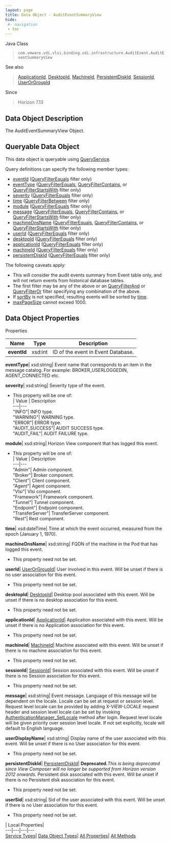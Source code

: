 ```yaml
---
layout: page
title: Data Object - AuditEventSummaryView
hide:
 #- navigation
 - toc
---
```






Java Class  
> `com.vmware.vdi.vlsi.binding.vdi.infrastructure.AuditEvent.AuditEventSummaryView`

See also  
> [ApplicationId](vdi.entity.ApplicationId.md), [DesktopId](vdi.entity.DesktopId.md), [MachineId](vdi.entity.MachineId.md), [PersistentDiskId](vdi.entity.PersistentDiskId.md), [SessionId](vdi.entity.SessionId.md), [UserOrGroupId](vdi.entity.UserOrGroupId.md)

Since  
> Horizon 7.13


## Data Object Description 

The AuditEventSummaryView Object. 

##  Queryable Data Object 

This data object is queryable using [QueryService](vdi.query.QueryService.md "QueryService"). 

Query definitions can specify the following member types: 

  * [eventId](vdi.infrastructure.AuditEvent.AuditEventSummaryView.md#eventId) ([QueryFilterEquals](vdi.query.QueryFilter.Equals.md) filter only) 
  * [eventType](vdi.infrastructure.AuditEvent.AuditEventSummaryView.md#eventType) ([QueryFilterEquals](vdi.query.QueryFilter.Equals.md), [QueryFilterContains](vdi.query.QueryFilter.Contains.md), or [QueryFilterStartsWith](vdi.query.QueryFilter.StartsWith.md) filter only) 
  * [severity](vdi.infrastructure.AuditEvent.AuditEventSummaryView.md#severity) ([QueryFilterEquals](vdi.query.QueryFilter.Equals.md) filter only) 
  * [time](vdi.infrastructure.AuditEvent.AuditEventSummaryView.md#time) ([QueryFilterBetween](vdi.query.QueryFilter.Between.md) filter only) 
  * [module](vdi.infrastructure.AuditEvent.AuditEventSummaryView.md#module) ([QueryFilterEquals](vdi.query.QueryFilter.Equals.md) filter only) 
  * [message](vdi.infrastructure.AuditEvent.AuditEventSummaryView.md#message) ([QueryFilterEquals](vdi.query.QueryFilter.Equals.md), [QueryFilterContains](vdi.query.QueryFilter.Contains.md), or [QueryFilterStartsWith](vdi.query.QueryFilter.StartsWith.md) filter only) 
  * [machineDnsName](vdi.infrastructure.AuditEvent.AuditEventSummaryView.md#machineDnsName) ([QueryFilterEquals](vdi.query.QueryFilter.Equals.md), [QueryFilterContains](vdi.query.QueryFilter.Contains.md), or [QueryFilterStartsWith](vdi.query.QueryFilter.StartsWith.md) filter only) 
  * [userId](vdi.infrastructure.AuditEvent.AuditEventSummaryView.md#userId) ([QueryFilterEquals](vdi.query.QueryFilter.Equals.md) filter only) 
  * [desktopId](vdi.infrastructure.AuditEvent.AuditEventSummaryView.md#desktopId) ([QueryFilterEquals](vdi.query.QueryFilter.Equals.md) filter only) 
  * [applicationId](vdi.infrastructure.AuditEvent.AuditEventSummaryView.md#applicationId) ([QueryFilterEquals](vdi.query.QueryFilter.Equals.md) filter only) 
  * [machineId](vdi.infrastructure.AuditEvent.AuditEventSummaryView.md#machineId) ([QueryFilterEquals](vdi.query.QueryFilter.Equals.md) filter only) 
  * [persistentDiskId](vdi.infrastructure.AuditEvent.AuditEventSummaryView.md#persistentDiskId) ([QueryFilterEquals](vdi.query.QueryFilter.Equals.md) filter only) 

The following caveats apply: 
  * This will consider the audit events summary from Event table only, and will not return events from historical database tables.
  * The first filter may be any of the above or an [QueryFilterAnd](vdi.query.QueryFilter.And.md) or [QueryFilterOr](vdi.query.QueryFilter.Or.md) filter specifying any combination of the above.
  * If [sortBy](vdi.query.QueryDefinition.md#sortBy) is not specified, resulting events will be sorted by [time](vdi.infrastructure.AuditEvent.AuditEventSummaryView.md#time).
  * [maxPageSize](vdi.query.QueryDefinition.md#maxPageSize) cannot exceed 1000.



## Data Object Properties

Properties

Name |  Type |  Description   
---|---|---  
**eventId**|  xsd:int|  ID of the event in Event Database.   
  
**eventType**|  xsd:string|  Event name that corresponds to an item in the message catalog. For example: BROKER_USERLOGGEDIN, AGENT_CONNECTED etc.   
  
**severity**|  xsd:string|  Severity type of the event.   


  * This property will be one of:  
|  Value |  Description   
---|---  
"INFO"| INFO type.  
"WARNING"| WARNING type.  
"ERROR"| ERROR type.  
"AUDIT_SUCCESS"| AUDIT SUCCESS type.  
"AUDIT_FAIL"| AUDIT FAILURE type.  

  
**module**|  xsd:string|  Horizon View component that has logged this event.   


  * This property will be one of:  
|  Value |  Description   
---|---  
"Admin"| Admin component.  
"Broker"| Broker component.  
"Client"| Client component.  
"Agent"| Agent component.  
"Vlsi"| Vlsi component.  
"Framework"| Framework component.  
"Tunnel"| Tunnel component.  
"Endpoint"| Endpoint component.  
"TransferServer"| TransferServer component.  
"Rest"| Rest component.  

  
**time**|  xsd:dateTime|  Time at which the event occurred, measured from the epoch (January 1, 1970).   
  
**machineDnsName**|  xsd:string|  FQDN of the machine in the Pod that has logged this event.   


* This property need not be set.

  
**userId**| [UserOrGroupId](vdi.entity.UserOrGroupId.md)|  User involved in this event. Will be unset if there is no user association for this event.   


* This property need not be set.

  
**desktopId**| [DesktopId](vdi.entity.DesktopId.md)|  Desktop pool associated with this event. Will be unset if there is no desktop association for this event.   


* This property need not be set.

  
**applicationId**| [ApplicationId](vdi.entity.ApplicationId.md)|  Application associated with this event. Will be unset if there is no Application association for this event.   


* This property need not be set.

  
**machineId**| [MachineId](vdi.entity.MachineId.md)|  Machine associated with this event. Will be unset if there is no machine association for this event.   


* This property need not be set.

  
**sessionId**| [SessionId](vdi.entity.SessionId.md)|  Session associated with this event. Will be unset if there is no Session association for this event.   


* This property need not be set.

  
**message**|  xsd:string|  Event message. Language of this message will be dependent on the locale. Locale can be set at request or session level. Request level locale can be provided by adding X-VIEW-LOCALE request header and session level locale can be set by invoking [AuthenticationManager_SetLocale](vdi.AuthenticationManager.md#setLocale) method after login. Request level locale will be given priority over session level locale. If not set explicitly, locale will default to English language.   
  
**userDisplayName**|  xsd:string|  Display name of the user associated with this event. Will be unset if there is no User association for this event.   


* This property need not be set.

  
**persistentDiskId**| [PersistentDiskId](vdi.entity.PersistentDiskId.md)| **Deprecated.**_This is being deprecated since View Composer will no longer be supported from Horizon version 2012 onwards._ Persistent disk associated with this event. Will be unset if there is no Persistent disk association for this event.   


* This property need not be set.

  
**userSid**|  xsd:string|  Sid of the user associated with this event. Will be unset if there is no User association for this event.   


* This property need not be set.

  
  
  
 | Local Properties|   
---|---|---|---  
[Service Types](index-mo_types.md)| [Data Object Types](index-do_types.md)| [All Properties](index-properties.md)| [All Methods](index-methods.md)  
  
  
